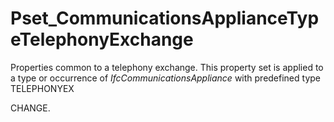# Pset_CommunicationsApplianceTypeTelephonyExchange

Properties common to a telephony exchange. This property set is applied to a type or occurrence of _IfcCommunicationsAppliance_ with predefined type TELEPHONYEX
<!-- end of short definition -->

CHANGE.
